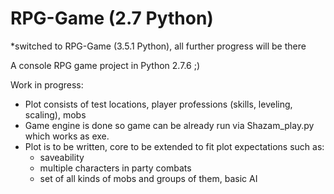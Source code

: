 # RPG-Game (2.7 Python)
*switched to RPG-Game (3.5.1 Python), all further progress will be there

A console RPG game project in Python 2.7.6 ;)

Work in progress:
  - Plot consists of test locations, player professions (skills, leveling, scaling), mobs
  - Game engine is done so game can be already run via Shazam_play.py which works as exe.
  - Plot is to be written, core to be extended to fit plot expectations such as:
    - saveability
    - multiple characters in party combats
    - set of all kinds of mobs and groups of them, basic AI
